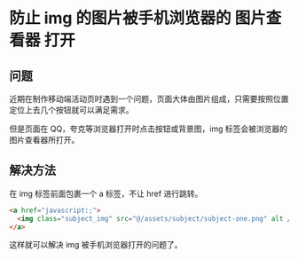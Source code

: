 # 防止 img 的图片被手机浏览器的 图片查看器 打开

## 问题

近期在制作移动端活动页时遇到一个问题，页面大体由图片组成，只需要按照位置定位上去几个按钮就可以满足需求。

但是页面在 QQ，夸克等浏览器打开时点击按钮或背景图，img 标签会被浏览器的图片查看器所打开。

## 解决方法

在 img 标签前面包裹一个 a 标签，不让 href 进行跳转。

```html
<a href="javascript:;">
  <img class="subject_img" src="@/assets/subject/subject-one.png" alt />
</a>
```

这样就可以解决 img 被手机浏览器打开的问题了。
